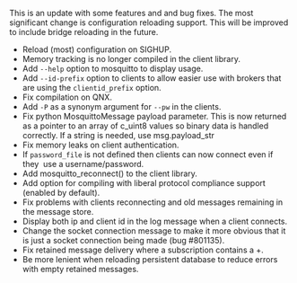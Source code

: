 <!--
.. title: Version 0.12 released
.. slug: version-0-12-released
.. date: 2011-07-25 22:23:19
.. tags: Releases
.. category:
.. link:
.. description:
.. type: text
-->

This is an update with some features and and bug fixes. The most significant
change is configuration reloading support. This will be improved to include
bridge reloading in the future.

 * Reload (most) configuration on SIGHUP.
 * Memory tracking is no longer compiled in the client library.
 * Add `--help` option to mosquitto to display usage.
 * Add `--id-prefix` option to clients to allow easier use with brokers that
   are using the `clientid_prefix` option.
 * Fix compilation on QNX.
 * Add `-P` as a synonym argument for `--pw` in the clients.
 * Fix python MosquittoMessage payload parameter. This is now returned as a
   pointer to an array of c_uint8 values so binary data is handled correctly.
   If a string is needed, use msg.payload_str
 * Fix memory leaks on client authentication.
 * If `password_file` is not defined then clients can now connect even if they 
   use a username/password.
 * Add mosquitto_reconnect() to the client library.
 * Add option for compiling with liberal protocol compliance support (enabled
   by default).
 * Fix problems with clients reconnecting and old messages remaining in the
   message store.
 * Display both ip and client id in the log message when a client connects.
 * Change the socket connection message to make it more obvious that it is just
   a socket connection being made (bug #801135).
 * Fix retained message delivery where a subscription contains a +.
 * Be more lenient when reloading persistent database to reduce errors with
   empty retained messages.
